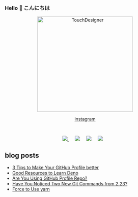 ### Hello  👋  こんにちは
 
<div align="center">
<img src="https://github.com/koji/koji/blob/master/output.gif" alt="TouchDesigner" width="300"/>

[instagram](https://www.instagram.com/koji_kanao/)
</div>

<br/>

<p align="center">
  <a href="https://dev.to/kojikanao"><img src="https://img.shields.io/badge/DEV.TO-%230A0A0A.svg?&style=for-the-badge&logo=dev-dot-to&logoColor=white" />       </a>&nbsp;&nbsp;&nbsp;&nbsp;
<a href="https://twitter.com/koji_kanao"><img src="https://img.shields.io/badge/twitter-%231DA1F2.svg?&style=for-the-badge&logo=twitter&logoColor=white" /></a>&nbsp;&nbsp;&nbsp;&nbsp;
 <a href="https://www.linkedin.com/in/kojikanao/"><img src="https://img.shields.io/badge/linkedin-%230077B5.svg?&style=for-the-badge&logo=linkedin&logoColor=white" /></a>&nbsp;&nbsp;&nbsp;&nbsp;
  <a href="mailto:kk2796@nyu.edu?subject=Came%20from%20Github"><img src="https://img.shields.io/badge/gmail-%23D14836.svg?&style=for-the-badge&logo=gmail&logoColor=white" /></a>&nbsp;&nbsp;&nbsp;&nbsp;
<p>

## blog posts
<!-- BLOG-POST-LIST:START -->
- [3 Tips to Make Your GitHub Profile better ](https://dev.to/kojikanao/3-tips-to-make-your-github-profile-better-5a4j)
- [Good Resources to Learn Deno](https://dev.to/kojikanao/good-resources-to-learn-deno-3dld)
- [Are You Using GitHub Profile Repo?](https://dev.to/kojikanao/are-you-using-github-profile-repo-3k2i)
- [Have You Noticed Two New Git Commands from 2.23?](https://dev.to/kojikanao/have-you-noticed-two-new-git-commands-from-2-23-47ek)
- [Force to Use yarn](https://dev.to/kojikanao/force-to-use-yarn-em2)
<!-- BLOG-POST-LIST:END -->

<!--
**koji/koji** is a ✨ _special_ ✨ repository because its `README.md` (this file) appears on your GitHub profile.

Here are some ideas to get you started:

- 🔭 I’m currently working on ...
- 🌱 I’m currently learning deno/flutter/coreML
- 👯 I’m looking to collaborate on something fun
- 🤔 I’m looking for help with ...
- 💬 Ask me about ...
- 📫 How to reach me: ...
- 😄 Pronouns: ...
- ⚡ Fun fact: ...
-->
